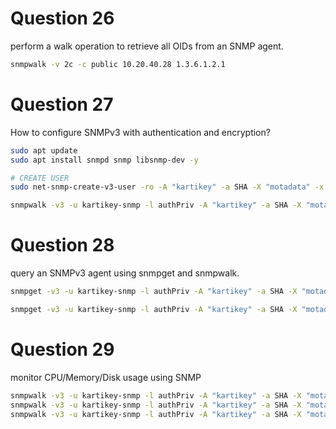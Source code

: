 # Question 26

perform a walk operation to retrieve all OIDs from an SNMP agent.

```bash
snmpwalk -v 2c -c public 10.20.40.28 1.3.6.1.2.1
```

# Question 27

How to configure SNMPv3 with authentication and encryption?

```bash
sudo apt update
sudo apt install snmpd snmp libsnmp-dev -y

# CREATE USER
sudo net-snmp-create-v3-user -ro -A "kartikey" -a SHA -X "motadata" -x AES kartikey-snmp

snmpwalk -v3 -u kartikey-snmp -l authPriv -A "kartikey" -a SHA -X "motadata" -x AES localhost iso.3.6.1.2.1.1
```

# Question 28

query an SNMPv3 agent using snmpget and snmpwalk.

```bash
snmpget -v3 -u kartikey-snmp -l authPriv -A "kartikey" -a SHA -X "motadata" -x AES 10.20.40.28 1.3.6.1.2.1.25.2.2.0

snmpget -v3 -u kartikey-snmp -l authPriv -A "kartikey" -a SHA -X "motadata" -x AES 10.20.40.28 HOST-RESOURCES-MIB::hrMemorySize.0

```

# Question 29

monitor CPU/Memory/Disk usage using SNMP

```bash
snmpwalk -v3 -u kartikey-snmp -l authPriv -A "kartikey" -a SHA -X "motadata" -x AES 10.20.40.28 HOST-RESOURCES-MIB::hrStorageDescr
snmpwalk -v3 -u kartikey-snmp -l authPriv -A "kartikey" -a SHA -X "motadata" -x AES 10.20.40.28 HOST-RESOURCES-MIB::hrStorageSize
snmpwalk -v3 -u kartikey-snmp -l authPriv -A "kartikey" -a SHA -X "motadata" -x AES 10.20.40.28 HOST-RESOURCES-MIB::hrStorageUsed

```
